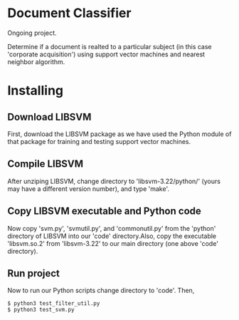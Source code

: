 # Document Classifier #

Ongoing project.

Determine if a document is realted to a particular subject (in this case
'corporate acquisition') using support vector machines and nearest neighbor
algorithm.

# Installing #

## Download LIBSVM ##

First, download the LIBSVM package as we have used the Python module of that
package for training and testing support vector machines.

## Compile LIBSVM ##

After unziping LIBSVM, change directory to 'libsvm-3.22/python/' (yours may
have a different version number), and type 'make'.

## Copy LIBSVM executable and Python code ##

Now copy 'svm.py', 'svmutil.py', and 'commonutil.py' from the 'python'
directory of LIBSVM into our 'code' directory.Also, copy the executable
'libsvm.so.2' from 'libsvm-3.22' to our main directory (one above 'code'
directory).

## Run project ##

Now to run our Python scripts change directory to 'code'.  Then,

```
$ python3 test_filter_util.py
$ python3 test_svm.py
```
